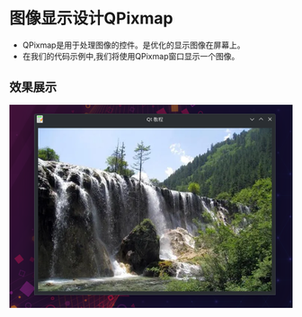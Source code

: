 # 图像显示设计QPixmap
- QPixmap是用于处理图像的控件。是优化的显示图像在屏幕上。
- 在我们的代码示例中,我们将使用QPixmap窗口显示一个图像。


## 效果展示
![](./images/2023-08-05_18-10.png)

